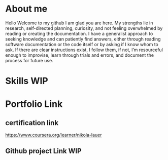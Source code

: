 # About me
Hello Welcome to my github I am glad you are here.
My strengths lie in research, self-directed planning, curiosity, and not feeling overwhelmed by reading or creating the documentation. 
I have a generalist approach to seeking knowledge and can patiently find answers, either through reading software documentation or the code itself or by asking if I know whom to ask. 
If there are clear instructions exist, I follow them, if not, I’m resourceful enough to improvise, learn through trials and errors, and document the process for future use.
# Skills WIP

# Portfolio Link
## certification link
https://www.coursera.org/learner/nikola-lauer

## Github project Link WIP
